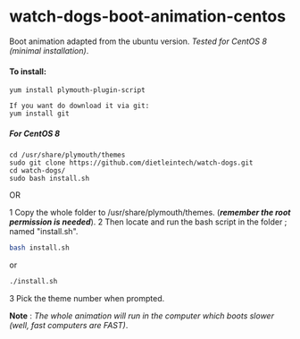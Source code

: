 # watch-dogs-boot-animation-centos
Boot animation adapted from the ubuntu version. *Tested for CentOS 8 (minimal installation)*. 

#### To install:

```
yum install plymouth-plugin-script

If you want do download it via git:
yum install git
```

##### For CentOS 8

```
cd /usr/share/plymouth/themes
sudo git clone https://github.com/dietleintech/watch-dogs.git
cd watch-dogs/
sudo bash install.sh
```

OR

1 Copy the whole folder to /usr/share/plymouth/themes. (***remember the root permission is needed***).
2 Then locate and run the bash script in the folder ; named "install.sh".

```bash
bash install.sh
```
or
```bash
./install.sh
```
3 Pick the theme number when prompted.

**Note** : *The whole animation will run in the computer which boots slower (well, fast computers are FAST)*.

